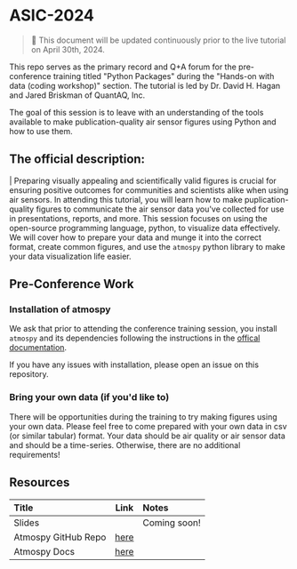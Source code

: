 # ASIC-2024

> 🚧 This document will be updated continuously prior to the live tutorial on April 30th, 2024.  


This repo serves as the primary record and Q+A forum for the pre-conference training titled "Python Packages" during the "Hands-on with data (coding workshop)" section. The tutorial is led by Dr. David H. Hagan and Jared Briskman of QuantAQ, Inc.


The goal of this session is to leave with an understanding of the tools available to make publication-quality air sensor figures using Python and how to use them.



## The official description:

| Preparing visually appealing and scientifically valid figures is crucial for ensuring positive outcomes for communities and scientists alike when using air sensors. In attending this tutorial, you will learn how to make puplication-quality figures to communicate the air sensor data you've collected for use in presentations, reports, and more. This session focuses on using the open-source programming language, python, to visualize data effectively. We will cover how to prepare your data and munge it into the correct format, create common figures, and use the `atmospy` python library to make your data visualization life easier.


## Pre-Conference Work

### Installation of atmospy

We ask that prior to attending the conference training session, you install `atmospy` and its dependencies following the instructions in the [offical documentation](https://dhhagan.github.io/atmospy/index.html).


If you have any issues with installation, please open an issue on this repository. 

### Bring your own data (if you'd like to)

There will be opportunities during the training to try making figures using your own data. Please feel free to come prepared with your own data in csv (or similar tabular) format. Your data should be air quality or air sensor data and should be a time-series. Otherwise, there are no additional requirements!


## Resources

| Title | Link | Notes |
|:------|:----:|:------|
| Slides |  | Coming soon! |
| Atmospy GitHub Repo | [here](https://github.com/dhhagan/atmospy?tab=readme-ov-file) ||
| Atmospy Docs | [here](https://dhhagan.github.io/atmospy/index.html) |  |


